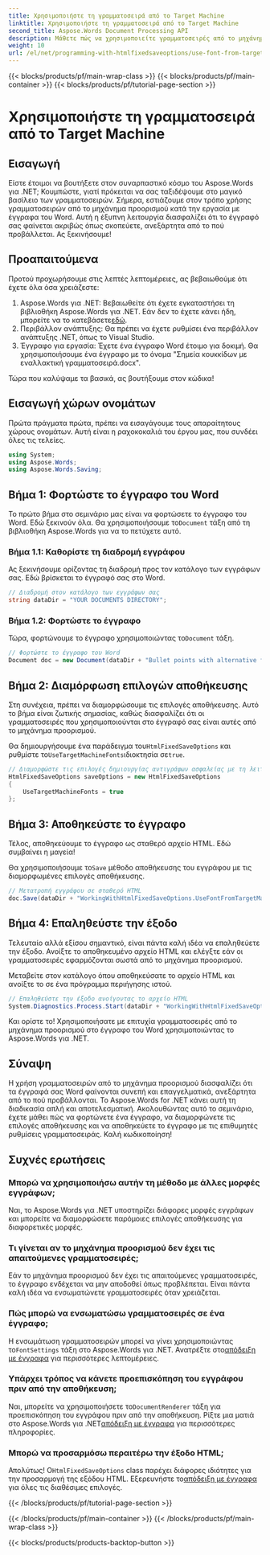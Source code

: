 ```yaml
---
title: Χρησιμοποιήστε τη γραμματοσειρά από το Target Machine
linktitle: Χρησιμοποιήστε τη γραμματοσειρά από το Target Machine
second_title: Aspose.Words Document Processing API
description: Μάθετε πώς να χρησιμοποιείτε γραμματοσειρές από το μηχάνημα προορισμού στα έγγραφα του Word με το Aspose.Words για .NET. Ακολουθήστε τον βήμα προς βήμα οδηγό μας για απρόσκοπτη ενσωμάτωση γραμματοσειρών.
weight: 10
url: /el/net/programming-with-htmlfixedsaveoptions/use-font-from-target-machine/
---
```


{{< blocks/products/pf/main-wrap-class >}}
{{< blocks/products/pf/main-container >}}
{{< blocks/products/pf/tutorial-page-section >}}

# Χρησιμοποιήστε τη γραμματοσειρά από το Target Machine

## Εισαγωγή

Είστε έτοιμοι να βουτήξετε στον συναρπαστικό κόσμο του Aspose.Words για .NET; Κουμπώστε, γιατί πρόκειται να σας ταξιδέψουμε στο μαγικό βασίλειο των γραμματοσειρών. Σήμερα, εστιάζουμε στον τρόπο χρήσης γραμματοσειρών από το μηχάνημα προορισμού κατά την εργασία με έγγραφα του Word. Αυτή η έξυπνη λειτουργία διασφαλίζει ότι το έγγραφό σας φαίνεται ακριβώς όπως σκοπεύετε, ανεξάρτητα από το πού προβάλλεται. Ας ξεκινήσουμε!

## Προαπαιτούμενα

Προτού προχωρήσουμε στις λεπτές λεπτομέρειες, ας βεβαιωθούμε ότι έχετε όλα όσα χρειάζεστε:

1.  Aspose.Words για .NET: Βεβαιωθείτε ότι έχετε εγκαταστήσει τη βιβλιοθήκη Aspose.Words για .NET. Εάν δεν το έχετε κάνει ήδη, μπορείτε να το κατεβάσετε[εδώ](https://releases.aspose.com/words/net/).
2. Περιβάλλον ανάπτυξης: Θα πρέπει να έχετε ρυθμίσει ένα περιβάλλον ανάπτυξης .NET, όπως το Visual Studio.
3. Έγγραφο για εργασία: Έχετε ένα έγγραφο Word έτοιμο για δοκιμή. Θα χρησιμοποιήσουμε ένα έγγραφο με το όνομα "Σημεία κουκκίδων με εναλλακτική γραμματοσειρά.docx".

Τώρα που καλύψαμε τα βασικά, ας βουτήξουμε στον κώδικα!

## Εισαγωγή χώρων ονομάτων

Πρώτα πράγματα πρώτα, πρέπει να εισαγάγουμε τους απαραίτητους χώρους ονομάτων. Αυτή είναι η ραχοκοκαλιά του έργου μας, που συνδέει όλες τις τελείες.

```csharp
using System;
using Aspose.Words;
using Aspose.Words.Saving;
```

## Βήμα 1: Φορτώστε το έγγραφο του Word

 Το πρώτο βήμα στο σεμινάριο μας είναι να φορτώσετε το έγγραφο του Word. Εδώ ξεκινούν όλα. Θα χρησιμοποιήσουμε το`Document` τάξη από τη βιβλιοθήκη Aspose.Words για να το πετύχετε αυτό.

### Βήμα 1.1: Καθορίστε τη διαδρομή εγγράφου

Ας ξεκινήσουμε ορίζοντας τη διαδρομή προς τον κατάλογο των εγγράφων σας. Εδώ βρίσκεται το έγγραφό σας στο Word.

```csharp
// Διαδρομή στον κατάλογο των εγγράφων σας
string dataDir = "YOUR DOCUMENTS DIRECTORY";
```

### Βήμα 1.2: Φορτώστε το έγγραφο

 Τώρα, φορτώνουμε το έγγραφο χρησιμοποιώντας το`Document` τάξη.

```csharp
// Φορτώστε το έγγραφο του Word
Document doc = new Document(dataDir + "Bullet points with alternative font.docx");
```

## Βήμα 2: Διαμόρφωση επιλογών αποθήκευσης

Στη συνέχεια, πρέπει να διαμορφώσουμε τις επιλογές αποθήκευσης. Αυτό το βήμα είναι ζωτικής σημασίας, καθώς διασφαλίζει ότι οι γραμματοσειρές που χρησιμοποιούνται στο έγγραφό σας είναι αυτές από το μηχάνημα προορισμού.

 Θα δημιουργήσουμε ένα παράδειγμα του`HtmlFixedSaveOptions` και ρυθμίστε το`UseTargetMachineFonts`ιδιοκτησία σε`true`.

```csharp
// Διαμορφώστε τις επιλογές δημιουργίας αντιγράφων ασφαλείας με τη λειτουργία "Χρήση γραμματοσειρών από μηχανή προορισμού".
HtmlFixedSaveOptions saveOptions = new HtmlFixedSaveOptions
{
    UseTargetMachineFonts = true
};
```

## Βήμα 3: Αποθηκεύστε το έγγραφο

Τέλος, αποθηκεύουμε το έγγραφο ως σταθερό αρχείο HTML. Εδώ συμβαίνει η μαγεία!

 Θα χρησιμοποιήσουμε το`Save` μέθοδο αποθήκευσης του εγγράφου με τις διαμορφωμένες επιλογές αποθήκευσης.

```csharp
// Μετατροπή εγγράφου σε σταθερό HTML
doc.Save(dataDir + "WorkingWithHtmlFixedSaveOptions.UseFontFromTargetMachine.html", saveOptions);
```

## Βήμα 4: Επαληθεύστε την έξοδο

Τελευταίο αλλά εξίσου σημαντικό, είναι πάντα καλή ιδέα να επαληθεύετε την έξοδο. Ανοίξτε το αποθηκευμένο αρχείο HTML και ελέγξτε εάν οι γραμματοσειρές εφαρμόζονται σωστά από το μηχάνημα προορισμού.

Μεταβείτε στον κατάλογο όπου αποθηκεύσατε το αρχείο HTML και ανοίξτε το σε ένα πρόγραμμα περιήγησης ιστού.

```csharp
// Επαληθεύστε την έξοδο ανοίγοντας το αρχείο HTML
System.Diagnostics.Process.Start(dataDir + "WorkingWithHtmlFixedSaveOptions.UseFontFromTargetMachine.html");
```

Και ορίστε το! Χρησιμοποιήσατε με επιτυχία γραμματοσειρές από το μηχάνημα προορισμού στο έγγραφο του Word χρησιμοποιώντας το Aspose.Words για .NET.

## Σύναψη

Η χρήση γραμματοσειρών από το μηχάνημα προορισμού διασφαλίζει ότι τα έγγραφά σας Word φαίνονται συνεπή και επαγγελματικά, ανεξάρτητα από το πού προβάλλονται. Το Aspose.Words for .NET κάνει αυτή τη διαδικασία απλή και αποτελεσματική. Ακολουθώντας αυτό το σεμινάριο, έχετε μάθει πώς να φορτώνετε ένα έγγραφο, να διαμορφώνετε τις επιλογές αποθήκευσης και να αποθηκεύετε το έγγραφο με τις επιθυμητές ρυθμίσεις γραμματοσειράς. Καλή κωδικοποίηση!

## Συχνές ερωτήσεις

### Μπορώ να χρησιμοποιήσω αυτήν τη μέθοδο με άλλες μορφές εγγράφων;
Ναι, το Aspose.Words για .NET υποστηρίζει διάφορες μορφές εγγράφων και μπορείτε να διαμορφώσετε παρόμοιες επιλογές αποθήκευσης για διαφορετικές μορφές.

### Τι γίνεται αν το μηχάνημα προορισμού δεν έχει τις απαιτούμενες γραμματοσειρές;
Εάν το μηχάνημα προορισμού δεν έχει τις απαιτούμενες γραμματοσειρές, το έγγραφο ενδέχεται να μην αποδοθεί όπως προβλέπεται. Είναι πάντα καλή ιδέα να ενσωματώνετε γραμματοσειρές όταν χρειάζεται.

### Πώς μπορώ να ενσωματώσω γραμματοσειρές σε ένα έγγραφο;
 Η ενσωμάτωση γραμματοσειρών μπορεί να γίνει χρησιμοποιώντας το`FontSettings` τάξη στο Aspose.Words για .NET. Ανατρέξτε στο[απόδειξη με έγγραφα](https://reference.aspose.com/words/net/) για περισσότερες λεπτομέρειες.

### Υπάρχει τρόπος να κάνετε προεπισκόπηση του εγγράφου πριν από την αποθήκευση;
 Ναι, μπορείτε να χρησιμοποιήσετε το`DocumentRenderer` τάξη για προεπισκόπηση του εγγράφου πριν από την αποθήκευση. Ρίξτε μια ματιά στο Aspose.Words για .NET[απόδειξη με έγγραφα](https://reference.aspose.com/words/net/) για περισσότερες πληροφορίες.

### Μπορώ να προσαρμόσω περαιτέρω την έξοδο HTML;
 Απολύτως! Ο`HtmlFixedSaveOptions` class παρέχει διάφορες ιδιότητες για την προσαρμογή της εξόδου HTML. Εξερευνήστε το[απόδειξη με έγγραφα](https://reference.aspose.com/words/net/) για όλες τις διαθέσιμες επιλογές.

{{< /blocks/products/pf/tutorial-page-section >}}

{{< /blocks/products/pf/main-container >}}
{{< /blocks/products/pf/main-wrap-class >}}

{{< blocks/products/products-backtop-button >}}
